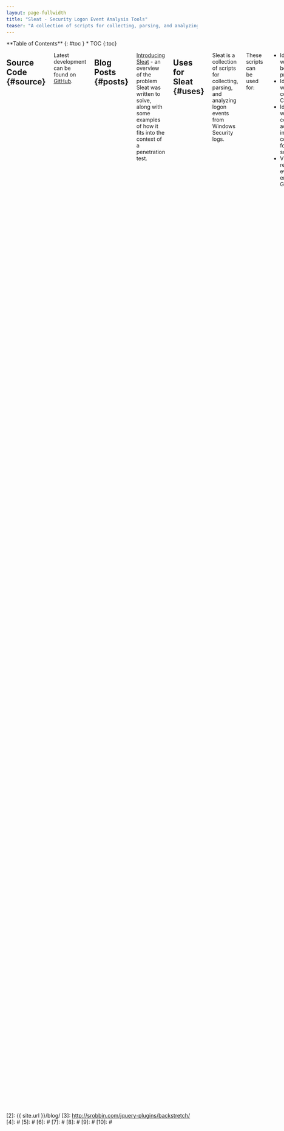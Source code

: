 ```yaml
---
layout: page-fullwidth
title: "Sleat - Security Logon Event Analysis Tools"
teaser: "A collection of scripts for collecting, parsing, and analyzing Windows Logon Events."
---
```

<div class="row">
<div class="medium-4 medium-push-8 columns" markdown="1">
<div class="panel radius" markdown="1">
**Table of Contents**
{: #toc }
*  TOC
{:toc}
</div>
</div><!-- /.medium-4.columns -->



<div class="medium-8 medium-pull-4 columns" markdown="1">
<!-- {% include _improve_content.html %} -->

## Source Code   {#source}

Latest development can be found on <a href="https://github.com/porterhau5/sleat" target="_blank">GitHub</a>.

## Blog Posts   {#posts}

[Introducing Sleat](/blog/introducing-sleat/) - an overview of the problem Sleat was written to solve, along with some examples of how it fits into the context of a penetration test.

## Uses for Sleat {#uses}
Sleat is a collection of scripts for collecting, parsing, and analyzing logon events from Windows Security logs.

These scripts can be used for:

- Identifying workstations belonging to privileged users
- Identifying workstations/accounts connecting from the CDE
- Identifying workstations/accounts connecting from an IP address that wasn't included (or conveniently forgotten!) in the scoping documents
- Visualizing the relationship of logon events across the environment using Graphviz

Before performing analysis, logon events must first be collected from a Windows host. This can be done several ways:

1. Using the included Powershell script, `sleat-collect.ps1`. This script will search the Security log on the local Windows host for Events with EventID 4624, pull specific fields (IP, Domain, Username, Workstation), sort and uniq the results, then write the output to a CSV file.
2. Copying the raw Security log (Security.evtx) off the Windows host and parsing it locally. EVTX files are stored in a proprietary binary XML format, so parsing it requires outside help. A python tool called <a href="https://github.com/williballenthin/python-evtx" target="_blank">python-evtx</a> works well for converting the binary data into an ASCII XML format. This dump of ASCII XML can then be parsed by `sleat-parse.py` to build a CSV file with the same fields produced by `sleat-collect.ps1`.

The resultant CSV file is then passed to `sleat-analyze.rb` for analysis, along with two other files:

1. &lt;corp networks&gt; - a newline-delimited text file of networks in corporate scope with CIDR notation (ex: 10.5.1.0/24)
2. &lt;cde networks&gt; - a newline-delimited text file of networks in CDE scope with CIDR notation (ex: 172.16.10.0/24)

The scripts are broken up into 3 parts: Collect, Parse, and Analyze.

## Overview of Scripts {#scripts}

### Collect {#collect}
`sleat-collect.ps1` - Powershell script to enumerate logon events from the Security log

This script should be copied to the target Windows host and executed as a user with Administrator privileges. You may need to Set-ExecutionPolicy Bypass before running. Pouring through hundreds of thousands of Events can take several minutes (on some hosts, can take upwards of 45 minutes). Although slow, this is less work than copying the Security.evtx file, converting it to ASCII XML, then parsing it.

Example usage:
{% highlight plaintext %}
PS C:\Users\Administrator\Desktop> dir


    Directory: C:\Users\Administrator\Desktop


Mode                LastWriteTime     Length Name
----                -------------     ------ ----
-a---         2/11/2016   9:11 PM        527 sleat-collect.ps1


PS C:\Users\Administrator\Desktop> Set-ExecutionPolicy Bypass

Execution Policy Change
The execution policy helps protect you from scripts that you do not trust. Changing the execution policy might expose
you to the security risks described in the about_Execution_Policies help topic at
http://go.microsoft.com/fwlink/?LinkID=135170. Do you want to change the execution policy?
[Y] Yes  [N] No  [S] Suspend  [?] Help (default is "Y"):
PS C:\Users\Administrator\Desktop> .\sleat-collect.ps1
PS C:\Users\Administrator\Desktop> dir


    Directory: C:\Users\Administrator\Desktop


Mode                LastWriteTime     Length Name
----                -------------     ------ ----
-a---         2/11/2016   9:13 PM        243 DC1-logons.csv
-a---         2/11/2016   9:11 PM        527 sleat-collect.ps1


PS C:\Users\Administrator\Desktop> type .\DC1-logons.csv
"IpAddress","TargetDomainName","TargetUserName","WorkstationName"
"-","CORPDOM","DC1$",""
"-","NT AUTHORITY","SYSTEM",""
"::1","CORPDOM","DC1$",""
"10.10.10.10","CORPDOM","DC1$",""
"127.0.0.1","CORPDOM","Administrator","DC1"
"fe80::d144:4b4c:8789:f16d","CORPDOM","DC1$",""
<snipped>
{% endhighlight %}

### Parse {#parse}
`sleat-parse.py` - Python script for parsing output from python-evtx

If sleat-collect.ps1 was used to generate the CSV file, then this step can be skipped.

If the Security.evtx log was copied off the Windows host (usually found at C:\Windows\System32\winevt\Logs\Security.evtx), then the first step in parsing it locally is to convert it from the proprietary binary XML format into an ASCII XML format. This can be done with <a href="https://github.com/williballenthin/python-evtx" target="_blank">python-evtx</a>:
{% highlight plaintext %}
root@kali:~# git clone https://github.com/williballenthin/python-evtx.git
Cloning into 'python-evtx'...
remote: Counting objects: 896, done.
remote: Total 896 (delta 0), reused 0 (delta 0), pack-reused 896
Receiving objects: 100% (896/896), 2.69 MiB | 0 bytes/s, done.
Resolving deltas: 100% (469/469), done.
Checking connectivity... done.
root@kali:~# ll
total 336988
drwxr-xr-x 6 root root      4096 Feb  4 12:33 python-evtx
-rw-r--r-- 1 root root 314576896 Feb  4 07:21 Security.evtx
root@kali:~# python python-evtx/scripts/evtxdump.py Security.evtx > CORPDOM-dump.xml
{% endhighlight %}

Once the data has been converted to ASCII XML, the relevant fields need to be pulled from the Logon events. This can be done by sleat-parse.py:
{% highlight plaintext %}
$ python sleat-parse.py -h
Usage: sleat-parse.py INFILE [-o OUTFILE]

An XML parser for output generated by python-evtx. Parses input XML file and pulls fields related to Logon events (EventID 4624).
Sorts and removes duplicates records. By default writes output to 'logons.csv' in current working directory unless -o option is specified.

Output format:
  IpAddress,TargetDomainName,TargetUserName,WorkstationName

Examples:
  sleat-parse.py CORP-dump.xml
  sleat-parse.py CORP-dump.xml -o CORP-logons.csv

Type -h or --help for a full listing of options.

Options:
  -h, --help  show this help message and exit
  -o OUTFILE  Write output to OUTFILE. If this option is not specified, then
              will write output to 'logons.csv' by default in the current
              working directory.
{% endhighlight %}

Using sleat-parse.py to generate 'CORPDOM-logons.csv' from 'CORPDOM-dump.xml':
{% highlight plaintext %}
$ python sleat-parse.py CORPDOM-dump.xml -o CORPDOM-logons.csv
Output file: CORPDOM-logons.csv
{% endhighlight %}

The resulting CSV file can then be passed to sleat-analyze.rb.

### Analyze {#analyze}
`sleat-analyze.rb` - Ruby script for validating scope, identifying locations of privileged users, building graphs of logon relationships, and more.
{% highlight plaintext %}
$ ruby sleat-analyze.rb -h
Usage: sleat-analyze.rb [options] <logons.csv> <corp networks> <cde networks>
    logons.csv    - a CSV produced by sleat-collect.ps1 or sleat-parse.py
    corp networks - newline-delimited file of networks in corporate scope with CIDR notation (ex: 10.5.1.0/24)
    cde networks  - newline-delimited file of networks in CDE scope with CIDR notation (ex: 172.16.10.0/24)

    Example usage
    -------------
    Show scope and user for all logon events (default):
      sleat-analyze.rb logons.csv corp-vlans.txt cde-vlans.txt

    Filter out all corporate hosts:
      sleat-analyze.rb -c logons.csv corp-vlans.txt cde-vlans.txt

    Filter out all machine accounts and exclude domain\user from output:
      sleat-analyze.rb -mu logons.csv corp-vlans.txt cde-vlans.txt

    Show logons performed by privileged users:
      sleat-analyze.rb -p privusers.txt logons.csv corp-vlans.txt cde-vlans.txt

    Show logons performed by privileged users only from the CDE:
      sleat-analyze.rb -cnp privusers.txt logons.csv corp-vlans.txt cde-vlans.txt

    -p privUsersFile                 File containing newline-delimited list of privileged users. Will only show results for privileged users.
    -u                               Filter out domain\username from output
    -m                               Filter out machine accounts (ex: WIN7-BOB$)
    -n                               Filter out hosts not in scope
    -c                               Filter out hosts in corp
    -d                               Filter out hosts in CDE
    -h, --help                       Displays help
{% endhighlight %}

By default, the script shows a fully verbose dump:
{% highlight plaintext %}
$ ruby sleat-analyze.rb CORPDOM-logons.csv corp-vlans.txt cde-vlans.txt
Corp: 10.10.10.130 - CORPDOM\ORSK01$
Corp: 10.10.10.131 - CORPDOM\ORSK02$
Corp: 10.10.10.132 - CORPDOM\ORSKQ01$
Corp: 10.10.10.139 - CORPDOM\SKLEP01$
Corp: 10.10.10.140 - CORPDOM\LPND01$
Corp: 10.10.10.173 - CORPDOM\ESX01$
Corp: 10.10.10.192 - CORPDOM\PSS2$
Corp: 10.10.10.222 - CORPDOM\EFCT01$
CDE: 10.10.200.153 - CORPDOM\atlfosvc
CDE: 10.10.202.71 - CORPDOM\PBBCDB$
CDE: 10.10.202.73 - CORPDOM\cjones
Out: 10.10.21.16 - CORPDOM\ajones
Out: 10.10.21.17 - CORPDOM\ATL-EYJR$
Out: 10.10.21.17 - CORPDOM\eyjr
Out: 10.10.21.18 - CORPDOM\mgiles
Out: 10.10.21.18 - CORPDOM\ATL-mgiles$
<snipped>
Out: 10.9.66.38 - CORPDOM\gmaddux
Out: 10.9.66.64 - CORPDOM\GWI-AAA$
Out: 10.9.86.15 - CORPDOM\kmillwood
Out: 172.16.0.133 - CORPDOM\MIS-AA$
Corp: 208.31.22.10 - CORPDOM\atlfosvc

Counts:
CDE:          13
Corp:         314
Out of scope: 449

Run: neato -T png -O inscope.dot && neato -T png -O outscope.dot
{% endhighlight %}

This output can be filtered using various options. For example, filtering out corporate hosts:
{% highlight plaintext %}
$ ruby sleat-analyze.rb -c CORPDOM-logons.csv corp-vlans.txt cde-vlans.txt
CDE: 10.10.200.153 - CORPDOM\atlfosvc
CDE: 10.10.202.71 - CORPDOM\PBBCDB$
CDE: 10.10.202.73 - CORPDOM\cjones
Out: 10.10.21.16 - CORPDOM\ajones
Out: 10.10.21.17 - CORPDOM\ATL-EYJR$
Out: 10.10.21.17 - CORPDOM\eyjr
Out: 10.10.21.18 - CORPDOM\mgiles
Out: 10.10.21.18 - CORPDOM\ATL-mgiles$
<snipped>
Out: 10.9.66.38 - CORPDOM\gmaddux
Out: 10.9.66.64 - CORPDOM\GWI-AAA$
Out: 10.9.86.15 - CORPDOM\dfodbmdbv
Out: 172.16.0.133 - CORPDOM\MIS-AA$
Corp: 208.31.22.10 - CORPDOM\atlfosvc

Counts:
CDE:          13
Corp:         0
Out of scope: 449

Run: neato -T png -O inscope.dot && neato -T png -O outscope.dot
{% endhighlight %}

Filtering out machine accounts and domain\username from output:
{% highlight plaintext %}
$ ruby sleat-analyze.rb -mu CORPDOM-logons.csv corp-vlans.txt cde-vlans.txt
CDE: 10.10.200.153
CDE: 10.10.200.153
CDE: 10.10.202.73
Out: 10.10.21.16
Out: 10.10.21.17
Out: 10.10.21.18
Out: 10.10.21.24
Out: 10.10.21.25
Out: 10.10.21.26
Out: 10.10.21.29
Out: 10.10.21.30
Out: 10.10.21.30
<snipped>
Out: 10.9.44.35
Out: 10.9.66.38
Out: 10.9.86.15
Corp: 208.31.22.10

Counts:
CDE:          12
Corp:         166
Out of scope: 290

Run: neato -T png -O inscope.dot && neato -T png -O outscope.dot
{% endhighlight %}

Instead of finding hosts based on their scope, you may want to find hosts that belong to a privileged user. Let's say a list of privileged users resides in a file named privusers.txt:
{% highlight plaintext %}
$ cat privusers.txt
CORPDOM\adback
CORPDOM\a_ffreeman
CORPDOM\a_oalbies
CORPDOM\a_dswanson
CORPDOM\a_ariley
CORPDOM\a_msmith
CORPDOM\a_einciarte
CORPDOM\a_jteheran
{% endhighlight %}

This file can be passed with the -p option to only show logons for these users (domain names are ignored - this may help find accounts with the same name across different domains):
{% highlight plaintext %}
$ ruby sleat-analyze.rb -p privusers.txt CORPDOM-logons.csv corp-vlans.txt cde-vlans.txt
Corp: 10.10.6.161 - CORPDOM\a_ffreeman
Corp: 10.10.6.161 - CORPDOM\a_jteheran
Corp: 10.10.6.161 - CORPDOM\a_oalbies
Corp: 10.10.6.161 - CORPDOM\a_msmith
Corp: 10.10.6.43 - CORPDOM\a_ffreeman

Counts:
CDE:          0
Corp:         5
Out of scope: 0

Run: neato -T png -O inscope.dot && neato -T png -O outscope.dot
{% endhighlight %}

Each time the script is ran, two files are generated: inscope.dot and outscope.dot. The reminder at the end of the output shows an example of how to render these dot files into a visual graph using neato. The contents of the dot files will only contain the results from the latest sleat-analyze.rb output.

Example output of inscope.dot.png. Red nodes indicate CDE networks, light green nodes indicate corporate networks:

![inscope.dot.png rendering](/images/inscope.dot.png)

## TODO {#todo}
* Currently only supports analyzing a single CSV. Extend it to analyze multiple CSVs, correlate, and build dot files showing mesh network of logons.
* Filter duplicates when using -u option in sleat-analyze.rb
* Add filter to match (or exclude) specified domain names
* Multithread powershell script to collect logs from multiple hosts simultaneously and write back to an open share (Routehunter-style)
* Investigate other types of useful Events to analyze (currently just inspecting 4624)



</div><!-- /.medium-8.columns -->
</div><!-- /.row -->

 [1]: http://kramdown.gettalong.org/converter/html.html#toc
 [2]: {{ site.url }}/blog/
 [3]: http://srobbin.com/jquery-plugins/backstretch/
 [4]: #
 [5]: #
 [6]: #
 [7]: #
 [8]: #
 [9]: #
 [10]: #
